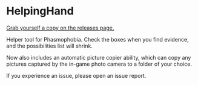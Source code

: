 # HelpingHand
[Grab yourself a copy on the releases page.](https://github.com/dj3520/HelpingHand/releases)

Helper tool for Phasmophobia. Check the boxes when you find evidence, and the possibilities list will shrink.

Now also includes an automatic picture copier ability, which can copy any pictures captured by the in-game photo camera to a folder of your choice.

If you experience an issue, please open an issue report.
